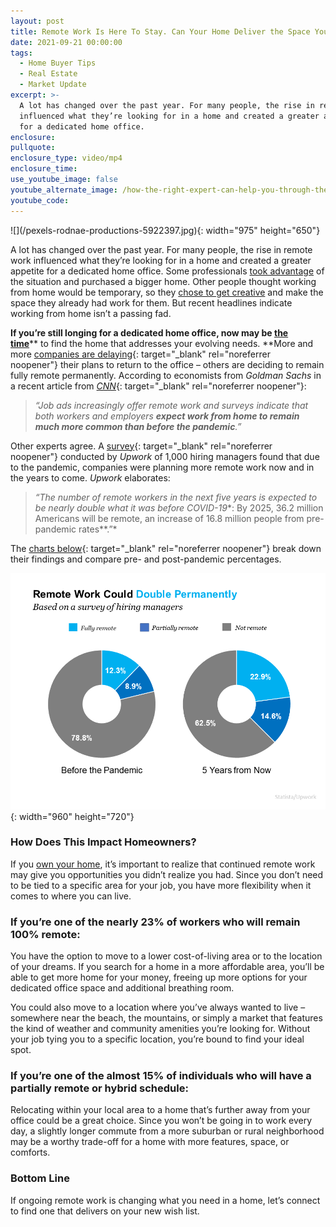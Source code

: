 ```yaml
---
layout: post
title: Remote Work Is Here To Stay. Can Your Home Deliver the Space You Need?
date: 2021-09-21 00:00:00
tags:
  - Home Buyer Tips
  - Real Estate
  - Market Update
excerpt: >-
  A lot has changed over the past year. For many people, the rise in remote work
  influenced what they’re looking for in a home and created a greater appetite
  for a dedicated home office. 
enclosure:
pullquote:
enclosure_type: video/mp4
enclosure_time:
use_youtube_image: false
youtube_alternate_image: /how-the-right-expert-can-help-you-through-the-overwhelming-market-10.png
youtube_code:
---
```

<!-- wp:cover {"url":"https://bt-wpstatic.freetls.fastly.net/wp-content/blogs.dir/7201/files/2021/09/pexels-rodnae-productions-5922397-scaled.jpg","id":587,"focalPoint":{"x":"0.51","y":"0.58"},"minHeight":468,"minHeightUnit":"px"} --><!-- wp:paragraph {"align":"center","placeholder":"Write title…","fontSize":"large"} -->![](/pexels-rodnae-productions-5922397.jpg){: width="975" height="650"}

<!-- /wp:paragraph --><!-- /wp:cover --><!-- wp:paragraph -->

A lot has changed over the past year. For many people, the rise in remote work influenced what they’re looking for in a home and created a greater appetite for a dedicated home office. Some professionals&nbsp;[took advantage](https://www.buyandsellvero.com/blog/5-reasons-todays-housing-market-is-anything-but-normal/)&nbsp;of the situation and purchased a bigger home. Other people thought working from home would be temporary, so they&nbsp;[chose to get creative](https://www.mykcm.com/2021/08/12/the-best-use-of-time-and-money-when-it-comes-to-renovations/)&nbsp;and make the space they already had work for them. But recent headlines indicate working from home isn’t a passing fad.

<!-- /wp:paragraph --><!-- wp:paragraph -->

**If you’re still longing for a dedicated home office, now may be&nbsp;**[**the time**](https://www.buyandsellvero.com/blog/why-its-still-safe-to-sell-your-home/)**&nbsp;to find the home that addresses your evolving needs.&nbsp;**More and more&nbsp;[companies are delaying](https://www.forbes.com/sites/jackkelly/2021/09/02/after-almost-two-years-of-working-remotely-it-will-be-nearly-impossible-to-demand-people-to-return-to-the-office/?sh=6a3689743f79){: target="_blank" rel="noreferrer noopener"}&nbsp;their plans to return to the office – others are deciding to remain fully remote permanently. According to economists from&nbsp;*Goldman Sachs*&nbsp;in a recent article from&nbsp;[*CNN*](https://www.cnn.com/2021/08/02/economy/remote-working-economy/index.html){: target="_blank" rel="noreferrer noopener"}\:

<!-- /wp:paragraph --><!-- wp:quote -->

> *“Job ads increasingly offer remote work and surveys indicate that both workers and employers&nbsp;**expect work from home to remain much more common than before the pandemic**.”*

<!-- /wp:quote --><!-- wp:paragraph -->

Other experts agree. A&nbsp;[survey](https://www.upwork.com/press/releases/economist-report-future-workforce){: target="_blank" rel="noreferrer noopener"}&nbsp;conducted by&nbsp;*Upwork*&nbsp;of 1,000 hiring managers found that due to the pandemic, companies were planning more remote work now and in the years to come.&nbsp;*Upwork*&nbsp;elaborates:

<!-- /wp:paragraph --><!-- wp:quote -->

> *“The number of remote workers in the next five years is expected to be nearly double what it was before COVID-19**\: By 2025, 36.2 million Americans will be remote, an increase of 16.8 million people from pre-pandemic rates**.”*

<!-- /wp:quote --><!-- wp:paragraph -->

The&nbsp;[charts below](https://www.statista.com/chart/23781/remote-work-teams-departments/){: target="_blank" rel="noreferrer noopener"}&nbsp;break down their findings and compare pre- and post-pandemic percentages.

<!-- /wp:paragraph --><!-- wp:image {"align":"center","id":99367,"linkDestination":"custom"} -->

![](/20210921-mem-eng-2.png){: width="960" height="720"}

<!-- /wp:image --><!-- wp:heading {"level":3} -->

### **How Does This Impact Homeowners?**

<!-- /wp:heading --><!-- wp:paragraph -->

If you&nbsp;[own your home](https://www.buyandsellvero.com/blog/sellers-are-in-a-sweet-spot/), it’s important to realize that continued remote work may give you opportunities you didn’t realize you had. Since you don’t need to be tied to a specific area for your job, you have more flexibility when it comes to where you can live.

<!-- /wp:paragraph --><!-- wp:heading {"level":3} -->

### **If you’re one of the nearly 23% of workers who will remain 100% remote:&nbsp;**

<!-- /wp:heading --><!-- wp:paragraph -->

You have the option to move to a lower cost-of-living area or to the location of your dreams. If you search for a home in a more affordable area, you’ll be able to get more home for your money, freeing up more options for your dedicated office space and additional breathing room.

<!-- /wp:paragraph --><!-- wp:paragraph -->

You could also move to a location where you’ve always wanted to live – somewhere near the beach, the mountains, or simply a market that features the kind of weather and community amenities you’re looking for. Without your job tying you to a specific location, you’re bound to find your ideal spot.

<!-- /wp:paragraph --><!-- wp:heading {"level":3} -->

### **If you’re one of the almost 15% of individuals who will have a partially remote or hybrid schedule:**

<!-- /wp:heading --><!-- wp:paragraph -->

Relocating within your local area to a home that’s further away from your office could be a great choice. Since you won’t be going in to work every day, a slightly longer commute from a more suburban or rural neighborhood may be a worthy trade-off for a home with more features, space, or comforts.

<!-- /wp:paragraph --><!-- wp:heading {"level":3} -->

### **Bottom Line**

<!-- /wp:heading --><!-- wp:paragraph -->

If ongoing remote work is changing what you need in a home, let’s connect to find one that delivers on your new wish list.

<!-- /wp:paragraph -->
